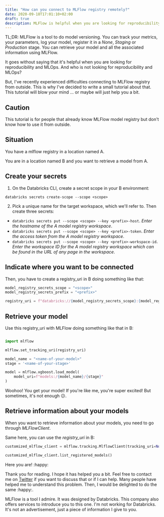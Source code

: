 ```yaml
---
title: "How can you connect to MLFlow registry remotely?"
date: 2020-09-18T17:01:10+02:00
draft: true
description: MLFlow is helpful when you are looking for reproducibility and MLOps. This tutorial will lead you to connect to MLFlow model registry from outside.
---
```


TL;DR:
MLFlow is a tool to do model versioning. You can track your metrics, your parameters, log your model, register it in a *None*, *Staging* or *Production* stage. You can retrieve your model and all the associated information using MLFlow.

It goes without saying that it's helpful when you are looking for reproducibility and MLOps. And who is not looking for reproducibility and MLOps?

But, I've recently experienced difficulties connecting to MLFlow registry from outside. This is why I've decided to write a small tutorial about that. This tutorial will blow your mind ... or maybe will just help you a bit.

## Caution
This tutorial is for people that already know MLFlow model registry but don't know how to use it from outside.

## Situation
You have a mlflow registry in a location named A.

You are in a location named B and you want to retrieve a model from A.

## Create your secrets 
1. On the Databricks CLI, create a secret scope in your B environment:

```
databricks secrets create-scope --scope <scope>
```

2. Pick a unique name for the target workspace, which we'll refer to. Then create three secrets:
- ```databricks secrets put --scope <scope> --key <prefix>-host```. *Enter the hostname of the A model registry workspace*.
- ```databricks secrets put --scope <scope> --key <prefix>-token```. *Enter the access token from the A model registry workspace*.
- ```databricks secrets put --scope <scope> --key <prefix>-workspace-id```. *Enter the workspace ID for the A model registry workspace which can be found in the URL of any page in the workspace*.

## Indicate where you want to be connected

Then, you have to create a registry_uri in B doing something like that:

```python
model_registry_secrets_scope = "<scope>"
model_registry_secrets_prefix = "<prefix>"

registry_uri = f"databricks://{model_registry_secrets_scope}:{model_registry_secrets_prefix}"
```

## Retrieve your model
Use this registry_uri with MLFlow doing something like that in B:

```python

import mlflow

mlflow.set_tracking_uri(registry_uri)

model_name = "<name-of-your-model>"
stage = '<name-of-your-stage>'

model = mlflow.xgboost.load_model(
    model_uri=f"models:/{model_name}/{stage}"
)
```

Woohoo! You get your model! If you're like me, you're super excited! But sometimes, it's not enough :confused:. 

## Retrieve information about your models

When you want to retrieve information about your models, you need to go through *MLFlowClient*. 

Same here, you can use the *registry_uri* in B:

```python
customized_mlflow_client = mlflow.tracking.MlflowClient(tracking_uri=None, registry_uri=registry_uri)

customized_mlflow_client.list_registered_models()
```

Here you are! :happy:

Thank you for reading. I hope it has helped you a bit. Feel free to contact me on [Twitter](https://twitter.com/saby_nastasia) if you want to discuss that or if I can help.
Many people have helped me to understand this problem. Then, I would be delighted to do the same :happy:.

MLFlow is a tool I admire. It was designed by Databricks. This company also offers services to introduce you to this one. I'm not working for Databricks. It's not an advertisement, just a piece of information I give to you.
